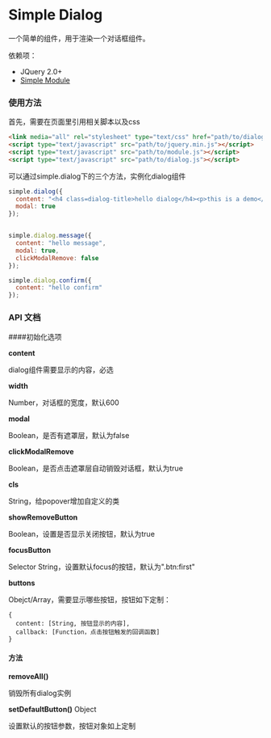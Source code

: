 # Simple Dialog

一个简单的组件，用于渲染一个对话框组件。

依赖项：

- JQuery 2.0+
- [Simple Module](https://github.com/mycolorway/simple-module)

### 使用方法
首先，需要在页面里引用相关脚本以及css

```html
<link media="all" rel="stylesheet" type="text/css" href="path/to/dialog.css" />
<script type="text/javascript" src="path/to/jquery.min.js"></script>
<script type="text/javascript" src="path/to/module.js"></script>
<script type="text/javascript" src="path/to/dialog.js"></script>

```

可以通过simple.dialog下的三个方法，实例化dialog组件

```js
simple.dialog({
  content: "<h4 class=dialog-title>hello dialog</h4><p>this is a demo</p>",
  modal: true
});


simple.dialog.message({
  content: "hello message",
  modal: true,
  clickModalRemove: false
});

simple.dialog.confirm({
  content: "hello confirm"
});

```

### API 文档

####初始化选项

__content__

dialog组件需要显示的内容，必选
  
__width__

Number，对话框的宽度，默认600

__modal__

Boolean，是否有遮罩层，默认为false


__clickModalRemove__

Boolean，是否点击遮罩层自动销毁对话框，默认为true

__cls__

String，给popover增加自定义的类

__showRemoveButton__

Boolean，设置是否显示关闭按钮，默认为true

__focusButton__

Selector String，设置默认focus的按钮，默认为".btn:first"

__buttons__

Obejct/Array，需要显示哪些按钮，按钮如下定制：

```
{
  content: [String, 按钮显示的内容],
  callback: [Function，点击按钮触发的回调函数]
}
```

#### 方法

__removeAll()__ 

销毁所有dialog实例

__setDefaultButton()__ Object

设置默认的按钮参数，按钮对象如上定制